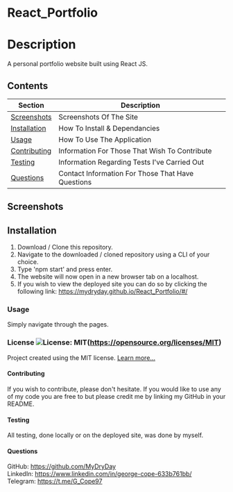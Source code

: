 # React_Portfolio

  # Description
  A personal portfolio website built using React JS.

  ## Contents
  Section                       | Description
  ----------------------------- | --------------------------------------------------
  [Screenshots](#Screenshots)   | Screenshots Of The Site
  [Installation](#Installation) | How To Install & Dependancies
  [Usage](#Usage)               | How To Use The Application
  [Contributing](#Contributing) | Information For Those That Wish To Contribute
  [Testing](#Testing)           | Information Regarding Tests I've Carried Out
  [Questions](#Questions)       | Contact Information For Those That Have Questions

  ## Screenshots

  ## Installation
  1. Download / Clone this repository. 
  2. Navigate to the downloaded / cloned repository using a CLI of your choice. 
  3. Type 'npm start' and press enter. 
  4. The website will now open in a new browser tab on a localhost. 
  5. If you wish to view the deployed site you can do so by clicking the following link: https://mydryday.github.io/React_Portfolio/#/ 

  ### Usage
  Simply navigate through the pages.

  ### License ![License: MIT](https://img.shields.io/badge/License-MIT-yellow.svg)(https://opensource.org/licenses/MIT) 
 
  Project created using the MIT license.
  [Learn more...](https://opensource.org/licenses/MIT)

  #### Contributing
  If you wish to contribute, please don't hesitate. If you would like to use any of my code you are free to but please credit me by linking my GitHub in your README.

  #### Testing
  All testing, done locally or on the deployed site, was done by myself.

  #### Questions
   GitHub: https://github.com/MyDryDay  
   LinkedIn: https://www.linkedin.com/in/george-cope-633b761bb/  
   Telegram: https://t.me/G_Cope97